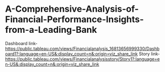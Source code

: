# A-Comprehensive-Analysis-of-Financial-Performance-Insights-from-a-Leading-Bank

Dashboard link-https://public.tableau.com/views/Financialanalysis_16813656999330/Dashboard1?:language=en-US&:display_count=n&:origin=viz_share_link
Story link-https://public.tableau.com/views/Financialanalysisstory/Story1?:language=en-US&:display_count=n&:origin=viz_share_link
